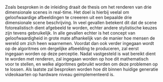 Zoals besproken in de inleiding draait de thesis om het renderen van drie
dimensionale scenes in real-time. Het doel is hierbij veelal om geloofwaardige
afbeeldingen te creeeren uit een bepaalde drie dimensionale scene beschrijving.
In veel gevallen betekent dit dat de scene fotorealistisch dient afgebeeld te
worden, echter andere stylistische keuzes zijn tevens gebruikelijk. In alle
gevallen echter is het concept van geloofwaardigheid in grote mate afhankelijk
van de manier hoe mensen de wereld om zich heen waarnemen. Voordat dan ook
verder ingegaan wordt op de algoritmes om dergelijke afbeelding te produceren,
zal eerst ingegaan worden op deze perceptie. Nadat vastgesteld is wat bereikt
dient te worden met renderen, zal ingegaan worden op hoe dit mathematisch voor
te stellen, en welke algoritmes gebruikt worden om deze problemen op te lossen.
Als laatste zal besproken worden hoe dit binnen huidige generatie videokaarten
op hardware niveau geimplementeerd is.  

